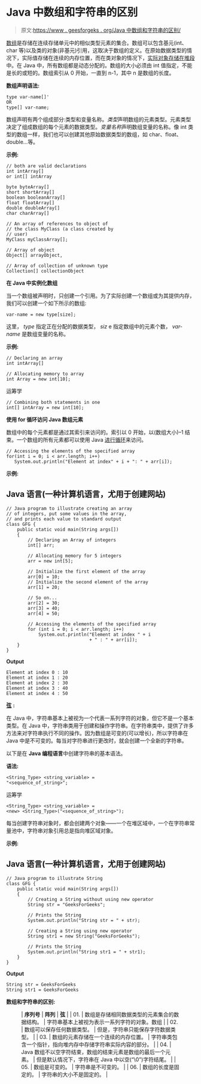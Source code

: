 # Java 中数组和字符串的区别

> 原文:[https://www . geesforgeks . org/Java 中数组和字符串的区别/](https://www.geeksforgeeks.org/difference-between-array-and-string-in-java/)

[数组](https://www.geeksforgeeks.org/arrays-in-java/)是存储在连续存储单元中的相似类型元素的集合。数组可以包含基元(int、char 等)以及类的对象(非基元)引用，这取决于数组的定义。在原始数据类型的情况下，实际值存储在连续的内存位置，而在类对象的情况下，[实际对象存储在堆段](https://www.geeksforgeeks.org/g-fact-46/)中。在 Java 中，所有数组都是动态分配的。数组的大小必须由 int 值指定，不能是长的或短的。数组索引从 0 开始，一直到 n-1，其中 n 是数组的长度。

**数组声明语法:**

```
type var-name[]'
OR
type[] var-name;
```

数组声明有两个组成部分:类型和变量名称。*类型*声明数组的元素类型。元素类型决定了组成数组的每个元素的数据类型。*变量名称*声明数组变量的名称。像 int 类型的数组一样，我们也可以创建其他原始数据类型的数组，如 char、float、double…等。

**示例:**

```
// both are valid declarations
int intArray[]
or int[] intArray

byte byteArray[]
short shortArray[]
boolean booleanArray[]
float floatArray[]
double doubleArray[]
char charArray[]

// An array of references to object of
// the class MyClass (a class created by 
// user)
MyClass myClassArray[];

// Array of object
Object[] arrayObject,

// Array of collection of unknown type
Collection[] collectionObject
```

**在 Java 中实例化数组**

当一个数组被声明时，只创建一个引用。为了实际创建一个数组或为其提供内存，我们可以创建一个如下所示的数组:

```
var-name = new type[size];
```

这里， *type* 指定正在分配的数据类型， *siz* e 指定数组中的元素个数， *var-name* 是数组变量的名称。

**示例:**

```
// Declaring an array
int intArray[]

// Allocating memory to array
int Array = new int[10];
```

运筹学

```
// Combining both statements in one
int[] intArray = new int[10];
```

**使用 for 循环访问 Java 数组元素**

数组中的每个元素都是通过其索引来访问的。索引以 0 开始，以(数组大小)–1 结束。一个数组的所有元素都可以使用 Java [进行循环](https://www.geeksforgeeks.org/loops-in-java/)来访问。

```
// Accessing the elements of the specified array
for(int i = 0; i < arr.length; i++)
   System.out.println("Element at index" + i + ": " + arr[i]);
```

**示例:**

## Java 语言(一种计算机语言，尤用于创建网站)

```
// Java program to illustrate creating an array
// of integers, put some values in the array,
// and prints each value to standard output
class GFG {
    public static void main(String args[])
    {
        // Declaring an Array of integers
        int[] arr;

        // Allocating memory for 5 integers
        arr = new int[5];

        // Initialize the first element of the array
        arr[0] = 10;
        // Initialize the second element of the array
        arr[1] = 20;

        // So on...
        arr[2] = 30;
        arr[3] = 40;
        arr[4] = 50;

        // Accessing the elements of the specified array
        for (int i = 0; i < arr.length; i++)
            System.out.println("Element at index " + i
                               + " : " + arr[i]);
    }
}
```

**Output**

```
Element at index 0 : 10
Element at index 1 : 20
Element at index 2 : 30
Element at index 3 : 40
Element at index 4 : 50

```

[**弦**](https://www.geeksforgeeks.org/strings-in-java/) **:**

在 Java 中，字符串基本上被视为一个代表一系列字符的对象，但它不是一个基本类型。在 Java 中，字符串类用于创建和操作字符串。在字符串类中，提供了许多方法来对字符串执行不同的操作。因为数组是可变的(可以增长)，所以字符串在 Java 中是不可变的。每当对字符串进行更改时，就会创建一个全新的字符串。

以下是在 **Java 编程语言**中创建字符串的基本语法。

**语法:**

```
<String_Type> <string_variable> = 
"<sequence_of_string>";
```

运筹学

```
<String_Type> <string_variable> = 
<new> <String_Type>("<sequence_of_string>");
```

每当创建字符串对象时，都会创建两个对象——一个在堆区域中，一个在字符串常量池中，字符串对象引用总是指向堆区域对象。

**示例:**

## Java 语言(一种计算机语言，尤用于创建网站)

```
// Java program to illustrate String
class GFG {
    public static void main(String args[])
    {
        // Creating a String without using new operator
        String str = "GeeksForGeeks";

        // Prints the String
        System.out.println("String str = " + str);

        // Creating a String using new operator
        String str1 = new String("GeeksForGeeks");

        // Prints the String
        System.out.println("String str1 = " + str1);
    }
}
```

**Output**

```
String str = GeeksForGeeks
String str1 = GeeksForGeeks

```

**数组和字符串的区别:**

<figure class="table">

| **序列号** | **阵列** | **弦** |
| 01. | 数组是存储相同数据类型的元素集合的数据结构。 | 字符串基本上被视为表示一系列字符的对象。数组 |
| 02. | 数组可以保存任何数据类型。 | 但是，字符串只能保存字符数据类型。 |
| 03. | 数组的元素存储在一个连续的内存位置。 | 字符串类包含一个指针，指向堆内存中存储字符串实际内容的部分。 |
| 04. | Java 数组不以空字符结束，数组的结束元素是数组的最后一个元素。 | 但是默认情况下，字符串在 Java 中以空(“\0”)字符结尾。 |
| 05. | 数组是可变的。 | 字符串是不可变的。 |
| 06. | 数组的长度是固定的。 | 字符串的大小不是固定的。 |

</figure>